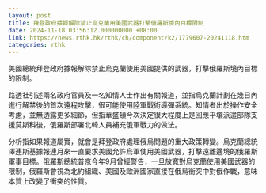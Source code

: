 ```yaml
---
layout: post
title: 拜登政府據報解除禁止烏克蘭用美國武器打擊俄羅斯境內目標限制
date: 2024-11-18 03:56:12.000000000 +08:00
link: https://news.rthk.hk/rthk/ch/component/k2/1779607-20241118.htm
categories: rthk
---
```


美國總統拜登政府據報解除禁止烏克蘭使用美國提供的武器，打擊俄羅斯境內目標的限制。

路透社引述兩名政府官員及一名知情人士作出有關報道，並指烏克蘭計劃在幾日內進行解禁後的首次遠程攻擊，很可能使用陸軍戰術導彈系統。知情者出於操作安全考慮，並無透露更多細節，但指華盛頓今次決定很大程度上是回應平壤派遣部隊支援莫斯科後，俄羅斯部署北韓人員補充俄軍戰力的做法。

分析指如果報道屬實，就會是拜登政府處理俄烏問題的重大政策轉變。烏克蘭總統澤連斯基據報連月來一直要求美國允許烏軍使用美國武器，打擊遠離邊境的俄羅斯軍事目標。俄羅斯總統普京今年9月曾經警告，一旦放寬對烏克蘭使用美國武器的限制，俄羅斯會視為北約組織、美國及歐洲國家直接在俄烏衝突中對俄作戰，意味本質上改變了衝突的性質。
